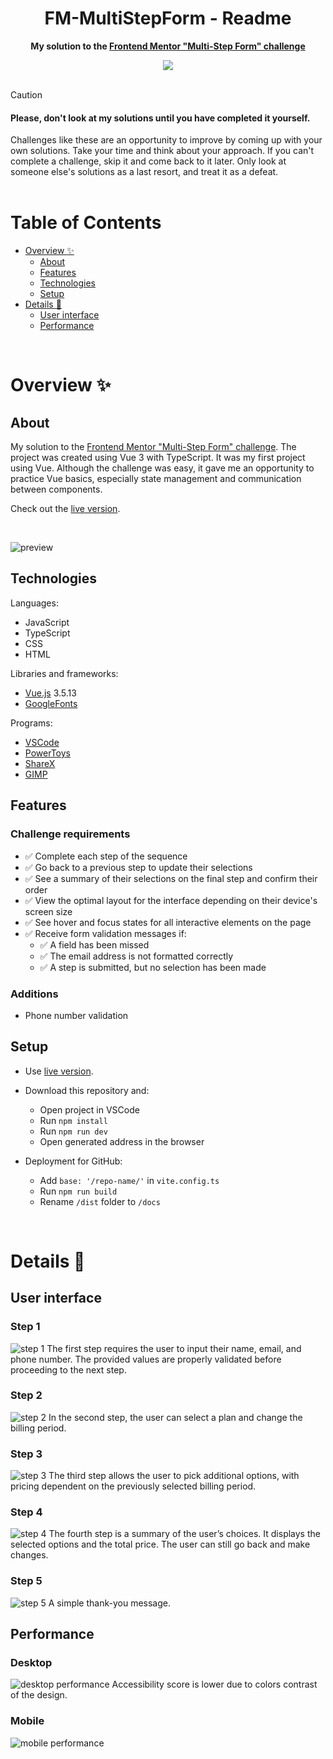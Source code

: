 <h1 align="center">FM-MultiStepForm - Readme</h1>
<p align="center">
  <strong>
    My solution to the <a href="https://www.frontendmentor.io/challenges/multistep-form-YVAnSdqQBJ" target="_blank">Frontend Mentor "Multi-Step Form" challenge</a>
  </strong>
</p>
<div align="center">
  <a href="https://www.frontendmentor.io/home">
    <img src="_for_readme/banner.jpg?">
  </a>
</div>

<br>

> [!CAUTION]  
> <h4>Please, don't look at my solutions until you have completed it yourself.</h4>
> Challenges like these are an opportunity to improve by coming up with your own solutions. Take your time and think about your approach.  
> If you can't complete a challenge, skip it and come back to it later. Only look at someone else's solutions as a last resort, and treat it as a defeat.

<br>

# Table of Contents
* [Overview :sparkles:](#overview-sparkles)
  * [About](#about)
  * [Features](#features)
  * [Technologies](#technologies)
  * [Setup](#setup)
* [Details :scroll:](#details-scroll)
  * [User interface](#user-interface)
  * [Performance](#performance)

<br>

# Overview :sparkles:

## About
My solution to the [Frontend Mentor "Multi-Step Form" challenge](https://www.frontendmentor.io/challenges/multistep-form-YVAnSdqQBJ). The project was created using Vue 3 with TypeScript. It was my first project using Vue. Although the challenge was easy, it gave me an opportunity to practice Vue basics, especially state management and communication between components.

Check out the [live version](https://pasek108.github.io/FM-MultiStepForm/).

<br>

![preview](/_for_readme/preview.png)

## Technologies
Languages:
- JavaScript
- TypeScript
- CSS
- HTML

Libraries and frameworks:
- [Vue.js](https://vuejs.org) 3.5.13
- [GoogleFonts](https://fonts.google.com)
  
Programs:
- [VSCode](https://code.visualstudio.com)
- [PowerToys](https://learn.microsoft.com/en-us/windows/powertoys/)
- [ShareX](https://getsharex.com)
- [GIMP](https://www.gimp.org)

## Features
### Challenge requirements
- ✅ Complete each step of the sequence
- ✅ Go back to a previous step to update their selections
- ✅ See a summary of their selections on the final step and confirm their order
- ✅ View the optimal layout for the interface depending on their device's screen size
- ✅ See hover and focus states for all interactive elements on the page
- ✅ Receive form validation messages if:
  - ✅ A field has been missed
  - ✅ The email address is not formatted correctly
  - ✅ A step is submitted, but no selection has been made

### Additions
- Phone number validation 

## Setup
- Use [live version](https://pasek108.github.io/FM-MultiStepForm/).

- Download this repository and:
  - Open project in VSCode
  - Run `npm install`
  - Run `npm run dev`
  - Open generated address in the browser

- Deployment for GitHub:
  - Add `base: '/repo-name/'` in `vite.config.ts`
  - Run `npm run build`
  - Rename `/dist` folder to `/docs`

<br>


# Details :scroll:

## User interface
### Step 1
![step 1](/_for_readme/UI/step-1.png)
The first step requires the user to input their name, email, and phone number. The provided values are properly validated before proceeding to the next step. 

### Step 2
![step 2](/_for_readme/UI/step-2.png)
In the second step, the user can select a plan and change the billing period.

### Step 3
![step 3](/_for_readme/UI/step-3.png)
The third step allows the user to pick additional options, with pricing dependent on the previously selected billing period.

### Step 4
![step 4](/_for_readme/UI/step-4.png)
The fourth step is a summary of the user’s choices. It displays the selected options and the total price. The user can still go back and make changes.

### Step 5
![step 5](/_for_readme/UI/step-5.png)
A simple thank-you message.


## Performance
### Desktop
![desktop performance](/_for_readme/desktop-performance.png)
Accessibility score is lower due to colors contrast of the design.

### Mobile
![mobile performance](/_for_readme/mobile-performance.png)

